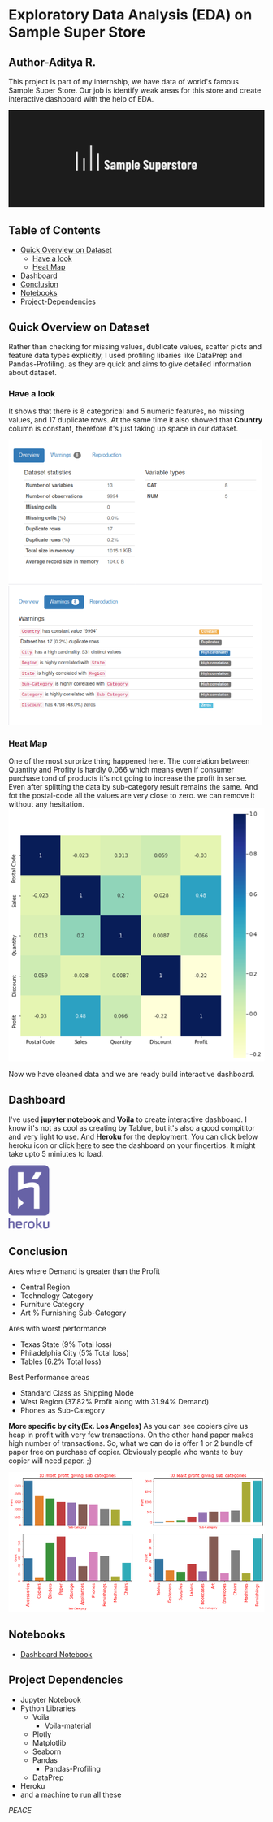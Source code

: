# Exploratory Data Analysis (EDA) on Sample Super Store

## Author-Aditya R.

   This project is part of my internship, we have data of world's famous Sample Super Store. Our job is identify weak areas for this store and create interactive dashboard with the help of EDA.
   
![](Images/sample_super_store.png)

## Table of Contents
* [Quick Overview on Dataset](#quick-overview-on-dataset)
   * [Have a look](#have-a-look)
   * [Heat Map](#heat-map)
 * [Dashboard](#dashboard)
 * [Conclusion](#conclusion)
 * [Notebooks](#notebooks)
 * [Project-Dependencies](#project-dependencies)

## Quick Overview on Dataset
   Rather than checking for missing values, dublicate values, scatter plots and feature data types explicitly, I used profiling libaries like DataPrep and Pandas-Profiling. as they are quick and aims to give detailed information about dataset. 
 ### Have a look
  It shows that there is 8 categorical and 5 numeric features, no missing values, and 17 duplicate rows. At the same time it also showed that **Country** column is constant, therefore it's just taking up space in our dataset. 
  
  <img src='Images/overview.png' width="500" /> <img src='Images/warnings.png' width="500" />
  
### Heat Map
  One of the most surprize thing happened here. The correlation between Quantity and Profity is hardly 0.066 which means even if consumer purchase tond of products it's not going to increase the profit in sense. Even after splitting the data by sub-category result remains the same. And fot the postal-code all the values are very close to zero. we can remove it without any hesitation.
 ![](Images/corr_sample_store.png)
 
 Now we have cleaned data and we are ready build interactive dashboard.
 
## Dashboard
I've used **jupyter notebook** and **Voila** to create interactive dashboard. I know it's not as cool as creating by Tablue, but it's also a good compititor and very light to use. And **Heroku** for the deployment. You can click below heroku icon or click [here](https://samplestore101.herokuapp.com) to see the dashboard on your fingertips. It might take upto 5 miniutes to load.

[<img src='Images/heroku.svg' width='80' />](https://samplestore101.herokuapp.com)

## Conclusion
Ares where Demand is greater than the Profit
   * Central Region
   * Technology Category
   * Furniture Category
   * Art % Furnishing Sub-Category
   
Ares with worst performance
   * Texas State (9% Total loss)
   * Philadelphia City (5% Total loss)
   * Tables (6.2% Total loss)
   
Best Performance areas
   * Standard Class as Shipping Mode
   * West Region (37.82% Profit along with 31.94% Demand)
   * Phones as Sub-Category
   
**More specific by city(Ex. Los Angeles)**
As you can see copiers give us heap in profit with very few transactions. On the other hand paper makes high number of transactions. So, what we can do is offer 1 or 2 bundle of paper free on purchase of copier. Obviously people who wants to buy copier will need paper. ;} 

![](Images/los_angeles_ss.png)

## Notebooks
* [Dashboard Notebook](https://nbviewer.jupyter.org/github/Aditya-Rajgor/Internship-Projects/blob/main/Exploratory%20Data%20Analysis%20-%20Retail/SampleStore_Dashboard.ipynb)

## Project Dependencies
* Jupyter Notebook
* Python Libraries
   * Voila
      * Voila-material
   * Plotly
   * Matplotlib
   * Seaborn
   * Pandas
      * Pandas-Profiling
   * DataPrep
 * Heroku
 * and a machine to run all these
 
 
*PEACE*
